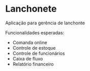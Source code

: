 # Lanchonete

Aplicação para gerência de lanchonte

Funcionalidades esperadas:

- Comanda online
- Controle de estoque
- Controle de funcionários
- Caixa de fluxo
- Relatório financeiro
